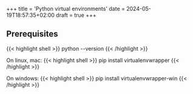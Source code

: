 +++
title = 'Python virtual environments'
date = 2024-05-19T18:57:35+02:00
draft = true
+++
## Prerequisites

{{< highlight shell >}}
python --version
{{< /highlight >}}

On linux, mac:
{{< highlight shell >}}
pip install virtualenvwrapper
{{< /highlight >}}

On windows:
{{< highlight shell >}}
pip install virtualenvwrapper-win
{{< /highlight >}}